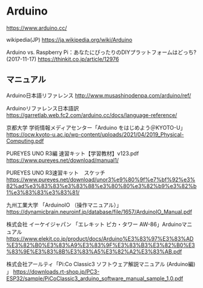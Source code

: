 # Arduino


https://www.arduino.cc/


wikipedia(JP)
https://ja.wikipedia.org/wiki/Arduino



Arduino vs. Raspberry Pi：あなたにぴったりのDIYプラットフォームはどっち?  (2017-11-17)
https://thinkit.co.jp/article/12976

## マニュアル
Arduino日本語リファレンス
http://www.musashinodenpa.com/arduino/ref/

Arduinoリファレンス日本語訳
https://garretlab.web.fc2.com/arduino.cc/docs/language-reference/

京都大学 学術情報メディアセンター「Arduino をはじめよう＠KYOTO-U」
https://ocw.kyoto-u.ac.jp/wp-content/uploads/2021/04/2019_Physical-Computing.pdf

PUREYES UNO R3編 速習キット【学習教材】v123.pdf
https://www.pureyes.net/download/manual1/

PUREYES UNO R3速習キット　スケッチ
https://www.pureyes.net/download/unor3%e9%80%9f%e7%bf%92%e3%82%ad%e3%83%83%e3%83%88%e3%80%80%e3%82%b9%e3%82%b1%e3%83%83%e3%83%81/

九州工業大学 「ArduinoIO （操作マニュアル）」
https://dynamicbrain.neuroinf.jp/database/file/1657/ArduinoIO_Manual.pdf

株式会社 イーケイジャパン 「エレキット ピカ・タワー AW-86」Arduinoマニュアル
https://www.elekit.co.jp/product/docs/Arduino%E3%83%97%E3%83%AD%E3%82%B0%E3%83%A9%E3%83%9F%E3%83%B3%E3%82%B0%E3%83%9E%E3%83%8B%E3%83%A5%E3%82%A2%E3%83%AB.pdf

株式会社アールティ「Pi:Co Classic3 ソフトウェア解説マニュアル (Arduino編) 」
https://downloads.rt-shop.jp/PC3-ESP32/sample/PiCoClassic3_arduino_software_manual_sample_1.0.pdf
